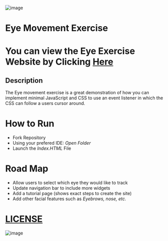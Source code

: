 ![image](https://user-images.githubusercontent.com/92131037/169732122-b28271ec-5fbd-435f-b0f3-1754c8585007.png)
# Eye Movement Exercise
# You can view the Eye Exercise Website by Clicking [Here](https://abdulfadel.github.io/eyemovement/)

## Description 
The Eye movement exercise is a great demonstration of how you can implement minimal JavaScript and CSS to use an event listener in which the CSS can follow a users cursor around. 

# How to Run
- Fork Repository
- Using your prefered IDE: *Open Folder*
- Launch the *Index.HTML* File

# Road Map 
- Allow users to select which eye they would like to track
- Update navigation bar to include more widgets
- Add a tutorial page (shows exact steps to create the site)
- Add other facial features such as *Eyebrows, nose, etc.* 

# [LICENSE](https://github.com/abdulfadel/eyemovement/blob/master/LICENSE)
![image](https://user-images.githubusercontent.com/92131037/170177175-391f19c9-6e31-473b-90d2-6587fb941b22.png)
